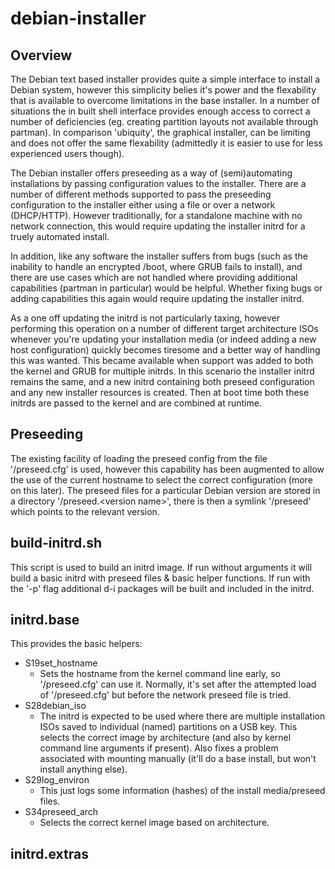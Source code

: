 # debian-installer

## Overview
The Debian text based installer provides quite a simple interface to install a Debian system, however this simplicity belies it's power and the flexability that is available to overcome limitations in the base installer. In a number of situations the in built shell interface provides enough access to correct a number of deficiencies (eg. creating partition layouts not available through partman). In comparison 'ubiquity', the graphical installer, can be limiting and does not offer the same flexability (admittedly it is easier to use for less experienced users though).

The Debian installer offers preseeding as a way of (semi)automating installations by passing configuration values to the installer. There are a number of different methods supported to pass the preseeding configuration to the installer either using a file or over a network (DHCP/HTTP). However traditionally, for a standalone machine with no network connection, this would require updating the installer initrd for a truely automated install.

In addition, like any software the installer suffers from bugs (such as the inability to handle an encrypted /boot, where GRUB fails to install), and there are use cases which are not handled where providing additional capabilities (partman in particular) would be helpful. Whether fixing bugs or adding capabilities this again would require updating the installer initrd.

As a one off updating the initrd is not particularly taxing, however performing this operation on a number of different target architecture ISOs whenever you're updating your installation media (or indeed adding a new host configuration) quickly becomes tiresome and a better way of handling this was wanted. This became available when support was added to both the kernel and GRUB for multiple initrds. In this scenario the installer initrd remains the same, and a new initrd containing both preseed configuration and any new installer resources is created. Then at boot time both these initrds are passed to the kernel and are combined at runtime. 

## Preseeding
The existing facility of loading the preseed config from the file '/preseed.cfg' is used, however this capability has been augmented to allow the use of the current hostname to select the correct configuration (more on this later). The preseed files for a particular Debian version are stored in a directory '/preseed.\<version name\>', there is then a symlink '/preseed' which points to the relevant version. 

## build-initrd.sh
This script is used to build an initrd image. If run without arguments it will build a basic initrd with preseed files & basic helper functions. If run with the '-p' flag additional d-i packages will be built and included in the initrd.

## initrd.base
This provides the basic helpers:
* S19set_hostname
  - Sets the hostname from the kernel command line early, so '/preseed.cfg' can use it. Normally, it's set after the attempted load of '/preseed.cfg' but before the network preseed file is tried.
* S28debian_iso
  - The initrd is expected to be used where there are multiple installation ISOs saved to individual (named) partitions on a USB key. This selects the correct image by architecture (and also by kernel command line arguments if present). Also fixes a problem associated with mounting manually (it'll do a base install, but won't install anything else).
* S29log_environ
  - This just logs some information (hashes) of the install media/preseed files.
* S34preseed_arch
  - Selects the correct kernel image based on architecture.

## initrd.extras

